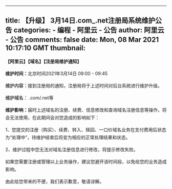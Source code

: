 
---
title: 【升级】 3月14日.com_.net注册局系统维护公告
categories: 
    - 编程
    - 阿里云 - 公告
author: 阿里云 - 公告
comments: false
date: Mon, 08 Mar 2021 10:17:10 GMT
thumbnail: 
---

<div>   
<p style="text-align:left;line-height:24px"><strong>【阿里云】【域名】【注册局维护通知】</strong></p><p style="text-align:left;line-height:24px"><strong>维护时间：</strong>北京时间2021年3月14日 09:00 - 09:45</p><p style="text-align:left;line-height:24px"><strong style="color:rgb(55, 61, 65);font-size:14px;font-family:"microsoft yahei"">维护内容：</strong><span>接到注册局的通知，注册局将于上述时间对后台系统进行维护升级。</span></p><p style="text-align:left;line-height:24px"><strong style="color:rgb(55, 61, 65);font-size:14px;font-family:"microsoft yahei"">维护域名</strong><span>： .com/.net等</span></p><p style="text-align:left;line-height:24px"><strong>维护影响：</strong>届时上述域名的注册、续费、信息修改和查询域名注册信息等操作，将会无法使用，在此期间会对您造成的影响如下：</p><p style="text-align:left;line-height:24px">1、您提交的注册（购买）、续费、转入、赎回、一口价域名业务在支付费用后状态为“处理中”，待维护结束后将变为相应的正常处理结果和状态。</p><p style="text-align:left;line-height:24px">2、维护过程中您无法对域名注册信息进行修改，将提示修改失败。</p><p style="text-align:left;line-height:24px">如果您需要注册或管理以上业务操作，建议您避开该时间段，以免给您的业务造成影响。</p><p style="text-align:start;line-height:24px">由此给您带来的不便，我们表示歉意，敬请谅解。</p>  
</div>
            